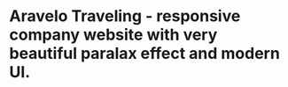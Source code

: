 # Aravelo Traveling -  responsive company website with very beautiful paralax effect and modern UI.
<img src="./aravelo_full" alt="">
